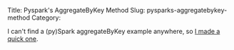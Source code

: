 Title: Pyspark's AggregateByKey Method
Slug: pysparks-aggregatebykey-method
Category:

I can't find a (py)Spark aggregateByKey example anywhere, so [I made a quick one](https://gist.github.com/tdhopper/0e5b53b5692f1e371534).